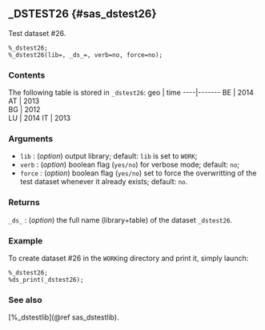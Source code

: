 ## _DSTEST26 {#sas_dstest26}
Test dataset #26.

	%_dstest26;
	%_dstest26(lib=, _ds_=, verb=no, force=no);

### Contents
The following table is stored in `_dstest26`:
geo | time 
----|-------
 BE |  2014    
 AT |  2013  
 BG |  2012  
 LU |  2014 
 IT |  2013 

### Arguments
* `lib` : (_option_) output library; default: `lib` is set to `WORK`;
* `verb` : (_option_) boolean flag (`yes/no`) for verbose mode; default: `no`;
* `force` : (_option_) boolean flag (`yes/no`) set to force the overwritting of the
	test dataset whenever it already exists; default: `no`. 

### Returns
`_ds_` : (_option_) the full name (library+table) of the dataset `_dstest26`.

### Example
To create dataset #26 in the `WORK`ing directory and print it, simply launch:
	
	%_dstest26;
	%ds_print(_dstest26);

### See also
[%_dstestlib](@ref sas_dstestlib).
